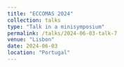 ```yaml
---
title: "ECCOMAS 2024"
collection: talks
type: "Talk in a minisymposium"
permalink: /talks/2024-06-03-talk-7
venue: "Lisbon"
date: 2024-06-03
location: "Portugal"
---
```

